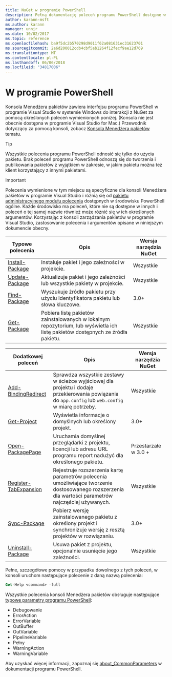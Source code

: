 ```yaml
---
title: NuGet w programie PowerShell
description: Pełną dokumentację poleceń programu PowerShell dostępne w konsoli Menedżera pakietów NuGet w programie Visual Studio.
author: karann-msft
ms.author: karann
manager: unnir
ms.date: 10/02/2017
ms.topic: reference
ms.openlocfilehash: ba9f5dc2b570298d9011f62a081631ec31623701
ms.sourcegitcommit: 2a6d200012cdb4cbf5ab1264f12fecf9ae12d769
ms.translationtype: MT
ms.contentlocale: pl-PL
ms.lasthandoff: 06/06/2018
ms.locfileid: "34817006"
---
```

# <a name="powershell-reference"></a>W programie PowerShell

Konsola Menedżera pakietów zawiera interfejsu programu PowerShell w programie Visual Studio w systemie Windows do interakcji z NuGet za pomocą określonych poleceń wymienionych poniżej. (Konsola nie jest obecnie dostępna w programie Visual Studio for Mac.) Przewodnik dotyczący za pomocą konsoli, zobacz [Konsola Menedżera pakietów](../tools/package-manager-console.md) tematu.

> [!Tip]
> Wszystkie polecenia programu PowerShell odnosić się tylko do użycia pakietu. Brak poleceń programu PowerShell odnoszą się do tworzenia i publikowania pakietów z wyjątkiem w zakresie, w jakim pakietu można też klient korzystający z innymi pakietami.

> [!Important]
> Polecenia wymienione w tym miejscu są specyficzne dla konsoli Menedżera pakietów w programie Visual Studio i różnią się od [pakietu administracyjnego modułu polecenia](/powershell/module/packagemanagement/?view=powershell-6) dostępnych w środowisku PowerShell ogólne. Każde środowisko ma poleceń, które nie są dostępne w innych i poleceń o tej samej nazwie również może różnić się w ich określonych argumentów. Korzystając z konsoli zarządzania pakietów w programie Visual Studio, zastosowanie polecenia i argumentów opisane w niniejszym dokumencie obecny.

| Typowe polecenia | Opis | Wersja narzędzia NuGet |
| --- | --- | --- |
| [Install-Package](ps-ref-install-package.md) | Instaluje pakiet i jego zależności w projekcie. | Wszystkie |
| [Update-Package](ps-ref-update-package.md) | Aktualizuje pakiet i jego zależności lub wszystkie pakiety w projekcie. | Wszystkie |
| [Find-Package](ps-ref-find-package.md) | Wyszukuje źródło pakietu przy użyciu Identyfikatora pakietu lub słowa kluczowe. | 3.0+ |
| [Get-Package](ps-ref-get-package.md) | Pobiera listę pakietów zainstalowanych w lokalnym repozytorium, lub wyświetla ich listę pakietów dostępnych ze źródła pakietu. | Wszystkie |

| Dodatkowej poleceń | Opis | Wersja narzędzia NuGet |
| --- | --- | --- |
| [Add-BindingRedirect](ps-ref-add-bindingredirect.md) | Sprawdza wszystkie zestawy w ścieżce wyjściowej dla projektu i dodaje przekierowania powiązania do `app.config` lub `web.config` w miarę potrzeby. | Wszystkie |
| [Get-Project](ps-ref-get-project.md) | Wyświetla informacje o domyślnych lub określony projekt. | 3.0+ |
| [Open-PackagePage](ps-ref-open-packagepage.md) | Uruchamia domyślnej przeglądarki z projektu, licencji lub adresu URL programu report nadużyć dla określonego pakietu. | Przestarzałe w 3.0 + |
| [Register-TabExpansion](ps-ref-register-tabexpansion.md) | Rejestruje rozszerzenia kartę parametrów polecenia umożliwiające tworzenie dostosowanego rozszerzenia dla wartości parametrów najczęściej używanych. | Wszystkie |
| [Sync-Package](ps-ref-sync-package.md) | Pobierz wersję zainstalowanego pakietu z określony projekt i synchronizuje wersję z resztą projektów w rozwiązaniu. | 3.0+ |
| [Uninstall-Package](ps-ref-uninstall-package.md) | Usuwa pakiet z projektu, opcjonalnie usunięcie jego zależności. | Wszystkie |

Pełne, szczegółowe pomocy w przypadku dowolnego z tych poleceń, w konsoli uruchom następujące polecenie z daną nazwą polecenia:

```ps
Get-Help <command> -full
```

Wszystkie polecenia konsoli Menedżera pakietów obsługuje następujące [typowe parametry programu PowerShell](http://go.microsoft.com/fwlink/?LinkID=113216):

- Debugowanie
- ErrorAction
- ErrorVariable
- OutBuffer
- OutVariable
- PipelineVariable
- Pełny
- WarningAction
- WarningVariable

Aby uzyskać więcej informacji, zapoznaj się [about_CommonParameters](http://go.microsoft.com/fwlink/?LinkID=113216) w dokumentacji programu PowerShell.
